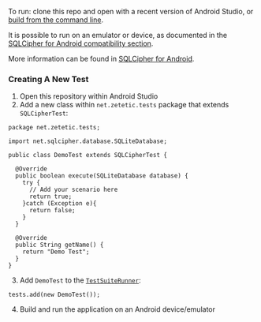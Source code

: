 To run: clone this repo and open with a recent version of Android Studio, or [build from the command line](https://developer.android.com/studio/build/building-cmdline).

It is possible to run on an emulator or device, as documented in the [SQLCipher for Android compatibility section](https://github.com/sqlcipher/android-database-sqlcipher#compatibility).

More information can be found in [SQLCipher for Android](https://zetetic.net/sqlcipher/sqlcipher-for-android/).

### Creating A New Test

1. Open this repository within Android Studio
2. Add a new class within `net.zetetic.tests` package that extends `SQLCipherTest`:

```
package net.zetetic.tests;

import net.sqlcipher.database.SQLiteDatabase;

public class DemoTest extends SQLCipherTest {

  @Override
  public boolean execute(SQLiteDatabase database) {
    try {
      // Add your scenario here
      return true;
    }catch (Exception e){
      return false;
    }
  }

  @Override
  public String getName() {
    return "Demo Test";
  }
}
```

3. Add `DemoTest` to the [`TestSuiteRunner`](https://github.com/sqlcipher/sqlcipher-android-tests/blob/master/src/main/java/net/zetetic/tests/TestSuiteRunner.java):

```
tests.add(new DemoTest());
```
4. Build and run the application on an Android device/emulator
